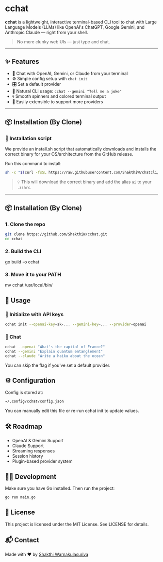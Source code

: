 # cchat

**cchat** is a lightweight, interactive terminal-based CLI tool to chat with Large Language Models (LLMs) like OpenAI's ChatGPT, Google Gemini, and Anthropic Claude — right from your shell.

> No more clunky web UIs — just type and chat.

---

## ✨ Features

- 🧠 Chat with OpenAI, Gemini, or Claude from your terminal
- ⚙️ Simple config setup with `chat init`
- 🎛️ Set a default provider
- 💬 Natural CLI usage: `cchat --gemini "Tell me a joke"`
- 🌀 Smooth spinners and colored terminal output
- 🧩 Easily extensible to support more providers

---

## 📦 Installation (By Clone)
### 🚀 Installation script
We provide an install.sh script that automatically downloads and installs the correct binary for your OS/architecture from the GitHub release.

Run this command to install:
```sh
sh -c "$(curl -fsSL https://raw.githubusercontent.com/ShakthiW/chatcli/main/zsh-plugin/cchat.plugin.zsh)"
```
> 💡 This will download the correct binary and add the alias `ai` to your `.zshrc`.

---

## 📦 Installation (By Clone)

### 1. Clone the repo

```bash
git clone https://github.com/ShakthiW/cchat.git
cd cchat
```

### 2. Build the CLI
go build -o cchat

### 3. Move it to your PATH
mv cchat /usr/local/bin/

## 🧪 Usage
### 🔧 Initialize with API keys

```bash
cchat init --openai-key=sk-... --gemini-key=... --provider=openai
```

### 💬 Chat
```bash
cchat --openai "What's the capital of France?"
cchat --gemini "Explain quantum entanglement"
cchat --claude "Write a haiku about the ocean"
```

You can skip the flag if you've set a default provider.

## ⚙️ Configuration
Config is stored at:

```bash
~/.config/cchat/config.json
```

You can manually edit this file or re-run cchat init to update values.

## 🛠️ Roadmap
- OpenAI & Gemini Support
- Claude Support
- Streaming responses
- Session history
- Plugin-based provider system

## 🧑‍💻 Development
Make sure you have Go installed. Then run the project:
```bash
go run main.go
```

## 🪪 License
This project is licensed under the MIT License. See LICENSE for details.

## 📬 Contact
Made with ❤️ by [Shakthi Warnakulasuriya](https://github.com/ShakthiW)
